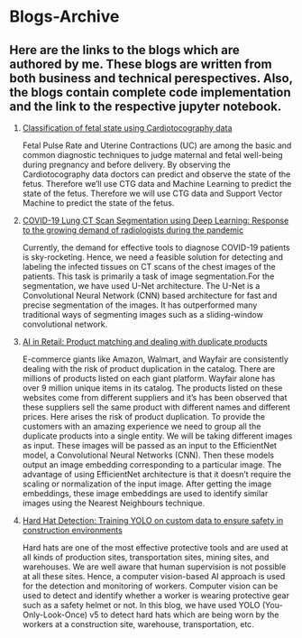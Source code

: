 # Blogs-Archive
## Here are the links to the blogs which are authored by me. These blogs are written from both business and technical perespectives. Also, the blogs contain complete code implementation and the link to the respective jupyter notebook.
<ol>
  <li>
    <A href="https://medium.com/nerd-for-tech/classification-of-cardiotocography-using-svm-cbc56a4f68b">Classification of fetal state using Cardiotocography data</a>
    <p>Fetal Pulse Rate and Uterine Contractions (UC) are among the basic and common diagnostic techniques to judge maternal and fetal well-being during pregnancy and before delivery. By observing the Cardiotocography data doctors can predict and observe the state of the fetus. Therefore we’ll use CTG data and Machine Learning to predict the state of the fetus. Therefore we will use CTG data and Support Vector Machine to predict the state of the fetus.</p>
  </li>
  
  <li>
    <A href="https://blog.labellerr.com/index.php/2021/06/21/covid-19-lung-ct-scan-segmentation-using-deep-learning-coping-up-with-the-growing-demand-of-radiologists-during-the-pandemic/">COVID-19 Lung CT Scan Segmentation using Deep Learning: Response to the growing demand of radiologists during the pandemic </a>
    <p>Currently, the demand for effective tools to diagnose COVID-19 patients is sky-rocketing. Hence, we need a feasible solution for detecting and labeling the infected tissues on CT scans of the chest images of the patients. This task is primarily a task of image segmentation.For the segmentation, we have used U-Net architecture. The U-Net is a Convolutional Neural Network (CNN) based architecture for fast and precise segmentation of the images. It has outperformed many traditional ways of segmenting images such as a sliding-window convolutional network.</p>
  </li>
  
  <li>
    <A href="https://blog.labellerr.com/index.php/2021/06/28/ai-in-retail-product-matching-and-dealing-with-duplicate-products/">AI in Retail: Product matching and dealing with duplicate products</a>
    <p>E-commerce giants like Amazon, Walmart, and Wayfair are consistently dealing with the risk of product duplication in the catalog. There are millions of products listed on each giant platform. Wayfair alone has over 9 million unique items in its catalog. The products listed on these websites come from different suppliers and it’s has been observed that these suppliers sell the same product with different names and different prices. Here arises the risk of product duplication. To provide the customers with an amazing experience we need to group all the duplicate products into a single entity. We will be taking different images as input. These images will be passed as an input to the EfficientNet model, a Convolutional Neural Networks (CNN). Then these models output an image embedding corresponding to a particular image. The advantage of using EfficientNet architecture is that it doesn’t require the scaling or normalization of the input image. After getting the image embeddings, these image embeddings are used to identify similar images using the Nearest Neighbours technique.</p>
  </li>
  
  <li>
    <A href="https://blog.labellerr.com/index.php/2021/06/14/hard-hat-detection-training-yolo-on-custom-data-to-ensure-safety-in-construction-environments/">Hard Hat Detection: Training YOLO on custom data to ensure safety in construction environments</a>
    <p>Hard hats are one of the most effective protective tools and are used at all kinds of production sites, transportation sites, mining sites, and warehouses. We are well aware that human supervision is not possible at all these sites. Hence, a computer vision-based AI approach is used for the detection and monitoring of workers. Computer vision can be used to detect and identify whether a worker is wearing protective gear such as a safety helmet or not. In this blog, we have used YOLO (You-Only-Look-Once) v5 to detect hard hats which are being worn by the workers at a construction site, warehouse, transportation, etc.</p>
  </li>
  
  </ol>
